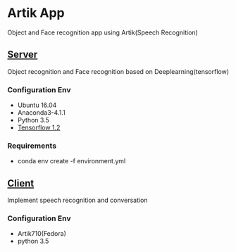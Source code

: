 # Artik App

Object and Face recognition app using Artik(Speech Recognition)


## [Server](https://github.com/yonghankim/artik_app/tree/master/artik_server)

Object recognition and Face recognition based on Deeplearning(tensorflow)

### Configuration Env

- Ubuntu 16.04
- Anaconda3-4.1.1
- Python 3.5
- [Tensorflow 1.2](http://yongyong-e.tistory.com/10)

### Requirements

- conda env create -f environment.yml


## [Client](https://github.com/yonghankim/artik_app/tree/master/artik_client)

Implement speech recognition and conversation

### Configuration Env

- Artik710(Fedora)
- python 3.5
